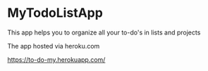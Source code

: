 # MyTodoListApp

This app helps you to organize all your to-do's in lists and projects

The app hosted via heroku.com

https://to-do-my.herokuapp.com/
